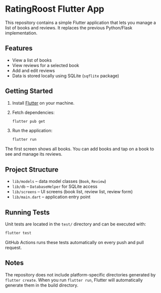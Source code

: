 # RatingRoost Flutter App

This repository contains a simple Flutter application that lets you manage a list of books and reviews. It replaces the previous Python/Flask implementation.

## Features

- View a list of books
- View reviews for a selected book
- Add and edit reviews
- Data is stored locally using SQLite (`sqflite` package)

## Getting Started

1. Install [Flutter](https://docs.flutter.dev/get-started/install) on your machine.
2. Fetch dependencies:

   ```bash
   flutter pub get
   ```

3. Run the application:

   ```bash
   flutter run
   ```

The first screen shows all books. You can add books and tap on a book to see and manage its reviews.

## Project Structure

- `lib/models` &ndash; data model classes (`Book`, `Review`)
- `lib/db` &ndash; `DatabaseHelper` for SQLite access
- `lib/screens` &ndash; UI screens (book list, review list, review form)
- `lib/main.dart` &ndash; application entry point

## Running Tests

Unit tests are located in the `test/` directory and can be executed with:

```bash
flutter test
```

GitHub Actions runs these tests automatically on every push and pull request.

## Notes

The repository does not include platform-specific directories generated by `flutter create`. When you run `flutter run`, Flutter will automatically generate them in the build directory.
